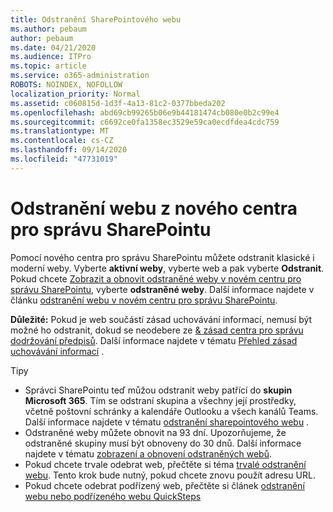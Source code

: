 ```yaml
---
title: Odstranění SharePointového webu
ms.author: pebaum
author: pebaum
ms.date: 04/21/2020
ms.audience: ITPro
ms.topic: article
ms.service: o365-administration
ROBOTS: NOINDEX, NOFOLLOW
localization_priority: Normal
ms.assetid: c060815d-1d3f-4a13-81c2-0377bbeda202
ms.openlocfilehash: abd69cb99265b06e9b44181474cb080e0b2c99e4
ms.sourcegitcommit: c6692ce0fa1358ec3529e59ca0ecdfdea4cdc759
ms.translationtype: MT
ms.contentlocale: cs-CZ
ms.lasthandoff: 09/14/2020
ms.locfileid: "47731019"
---
```

# <a name="delete-a-site-from-the-new-sharepoint-admin-center"></a>Odstranění webu z nového centra pro správu SharePointu

Pomocí nového centra pro správu SharePointu můžete odstranit klasické i moderní weby. Vyberte **aktivní weby**, vyberte web a pak vyberte **Odstranit**. Pokud chcete [Zobrazit a obnovit odstraněné weby v novém centru pro správu SharePointu](https://docs.microsoft.com/sharepoint/view-and-restore-deleted-sites-in-new-admin-center), vyberte **odstraněné weby**. Další informace najdete v článku [odstranění webu v novém centru pro správu SharePointu](https://docs.microsoft.com/sharepoint/delete-site-collection#delete-a-site-in-the-new-sharepoint-admin-center).

**Důležité:** Pokud je web součástí zásad uchovávání informací, nemusí být možné ho odstranit, dokud se neodebere ze [ &amp; zásad centra pro správu dodržování předpisů](https://protection.office.com/?rfr=AdminCenter#/homepage). Další informace najdete v tématu [Přehled zásad uchovávání informací](https://docs.microsoft.com/microsoft-365/compliance/retention-policies) . 

Tipy
- Správci SharePointu teď můžou odstranit weby patřící do **skupin Microsoft 365**. Tím se odstraní skupina a všechny její prostředky, včetně poštovní schránky a kalendáře Outlooku a všech kanálů Teams. Další informace najdete v tématu [odstranění sharepointového webu](https://docs.microsoft.com/sharepoint/manage-sites-in-new-admin-center#delete-a-site) .
- Odstraněné weby můžete obnovit na 93 dní. Upozorňujeme, že odstraněné skupiny musí být obnoveny do 30 dnů. Další informace najdete v tématu [zobrazení a obnovení odstraněných webů](https://docs.microsoft.com/sharepoint/view-and-restore-deleted-sites-in-new-admin-center).
- Pokud chcete trvale odebrat web, přečtěte si téma [trvalé odstranění webu](https://docs.microsoft.com/sharepoint/delete-site-collection#permanently-delete-a-site). Tento krok bude nutný, pokud chcete znovu použít adresu URL. 
- Pokud chcete odebrat podřízený web, přečtěte si článek [odstranění webu nebo podřízeného webu QuickSteps](https://support.office.com/article/Delete-a-SharePoint-site-or-subsite-bc37b743-0cef-475e-9a8c-8fc4d40179fb#__bkmkshortcut)
